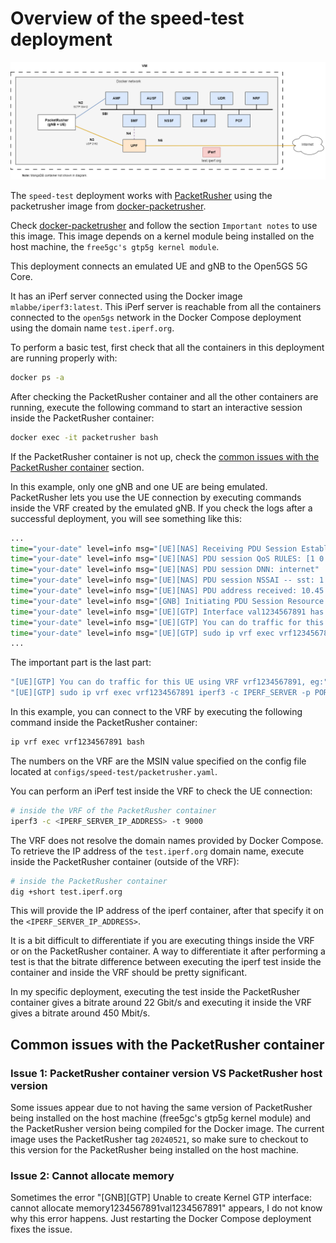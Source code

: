 # Overview of the speed-test deployment

![Overview of the speed-test deployment](../../misc/diagrams/speed-test.png)

The `speed-test` deployment works with [PacketRusher](https://github.com/HewlettPackard/PacketRusher) using the packetrusher image from [docker-packetrusher](https://github.com/Borjis131/docker-packetrusher).

Check [docker-packetrusher](https://github.com/Borjis131/docker-packetrusher) and follow the section `Important notes` to use this image. This image depends on a kernel module being installed on the host machine, the `free5gc's gtp5g kernel module`.

This deployment connects an emulated UE and gNB to the Open5GS 5G Core.

It has an iPerf server connected using the Docker image `mlabbe/iperf3:latest`. This iPerf server is reachable from all the containers connected to the `open5gs` network in the Docker Compose deployment using the domain name `test.iperf.org`.

To perform a basic test, first check that all the containers in this deployment are running properly with:
```bash
docker ps -a
```

After checking the PacketRusher container and all the other containers are running, execute the following command to start an interactive session inside the PacketRusher container:
```bash
docker exec -it packetrusher bash
```

If the PacketRusher container is not up, check the [common issues with the PacketRusher container](#common-issues-with-the-packetrusher-container) section.

In this example, only one gNB and one UE are being emulated. PacketRusher lets you use the UE connection by executing commands inside the VRF created by the emulated gNB. If you check the logs after a successful deployment, you will see something like this:
```cmd
...
time="your-date" level=info msg="[UE][NAS] Receiving PDU Session Establishment Accept"
time="your-date" level=info msg="[UE][NAS] PDU session QoS RULES: [1 0 6 49 49 1 1 255 1]"
time="your-date" level=info msg="[UE][NAS] PDU session DNN: internet"
time="your-date" level=info msg="[UE][NAS] PDU session NSSAI -- sst: 1 sd: 001"
time="your-date" level=info msg="[UE][NAS] PDU address received: 10.45.0.2"
time="your-date" level=info msg="[GNB] Initiating PDU Session Resource Setup Response"
time="your-date" level=info msg="[UE][GTP] Interface val1234567891 has successfully been configured for UE 10.45.0.2"
time="your-date" level=info msg="[UE][GTP] You can do traffic for this UE using VRF vrf1234567891, eg:"
time="your-date" level=info msg="[UE][GTP] sudo ip vrf exec vrf1234567891 iperf3 -c IPERF_SERVER -p PORT -t 9000"
...
```

The important part is the last part:
```cmd
"[UE][GTP] You can do traffic for this UE using VRF vrf1234567891, eg:"
"[UE][GTP] sudo ip vrf exec vrf1234567891 iperf3 -c IPERF_SERVER -p PORT -t 9000"
```

In this example, you can connect to the VRF by executing the following command inside the PacketRusher container:
```bash
ip vrf exec vrf1234567891 bash
```

The numbers on the VRF are the MSIN value specified on the config file located at `configs/speed-test/packetrusher.yaml`.

You can perform an iPerf test inside the VRF to check the UE connection:
```bash
# inside the VRF of the PacketRusher container
iperf3 -c <IPERF_SERVER_IP_ADDRESS> -t 9000
```

The VRF does not resolve the domain names provided by Docker Compose. To retrieve the IP address of the `test.iperf.org` domain name, execute inside the PacketRusher container (outside of the VRF):
```bash
# inside the PacketRusher container
dig +short test.iperf.org
```

This will provide the IP address of the iperf container, after that specify it on the `<IPERF_SERVER_IP_ADDRESS>`.

It is a bit difficult to differentiate if you are executing things inside the VRF or on the PacketRusher container. A way to differentiate it after performing a test is that the bitrate difference between executing the iperf test inside the container and inside the VRF should be pretty significant.

In my specific deployment, executing the test inside the PacketRusher container gives a bitrate around 22 Gbit/s and executing it inside the VRF gives a bitrate around 450 Mbit/s.

## Common issues with the PacketRusher container

### Issue 1: PacketRusher container version VS PacketRusher host version
Some issues appear due to not having the same version of PacketRusher being installed on the host machine (free5gc's gtp5g kernel module) and the PacketRusher version being compiled for the Docker image. The current image uses the PacketRusher tag `20240521`, so make sure to checkout to this version for the PacketRusher being installed on the host machine.

### Issue 2: Cannot allocate memory
Sometimes the error "[GNB][GTP] Unable to create Kernel GTP interface: cannot allocate memory1234567891val1234567891" appears, I do not know why this error happens. Just restarting the Docker Compose deployment fixes the issue.
